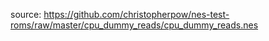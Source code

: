 source: https://github.com/christopherpow/nes-test-roms/raw/master/cpu_dummy_reads/cpu_dummy_reads.nes
